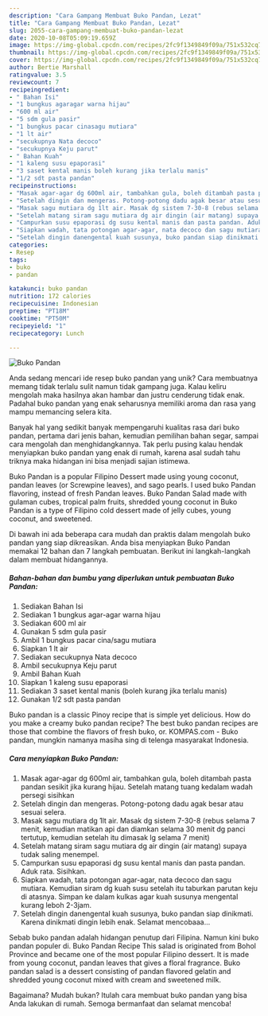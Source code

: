 ```yaml
---
description: "Cara Gampang Membuat Buko Pandan, Lezat"
title: "Cara Gampang Membuat Buko Pandan, Lezat"
slug: 2055-cara-gampang-membuat-buko-pandan-lezat
date: 2020-10-08T05:09:19.659Z
image: https://img-global.cpcdn.com/recipes/2fc9f1349849f09a/751x532cq70/buko-pandan-foto-resep-utama.jpg
thumbnail: https://img-global.cpcdn.com/recipes/2fc9f1349849f09a/751x532cq70/buko-pandan-foto-resep-utama.jpg
cover: https://img-global.cpcdn.com/recipes/2fc9f1349849f09a/751x532cq70/buko-pandan-foto-resep-utama.jpg
author: Bertie Marshall
ratingvalue: 3.5
reviewcount: 7
recipeingredient:
- " Bahan Isi"
- "1 bungkus agaragar warna hijau"
- "600 ml air"
- "5 sdm gula pasir"
- "1 bungkus pacar cinasagu mutiara"
- "1 lt air"
- "secukupnya Nata decoco"
- "secukupnya Keju parut"
- " Bahan Kuah"
- "1 kaleng susu epaporasi"
- "3 saset kental manis boleh kurang jika terlalu manis"
- "1/2 sdt pasta pandan"
recipeinstructions:
- "Masak agar-agar dg 600ml air, tambahkan gula, boleh ditambah pasta pandan sesikit jika kurang hijau. Setelah matang tuang kedalam wadah persegi sisihkan"
- "Setelah dingin dan mengeras. Potong-potong dadu agak besar atau sesuai selera."
- "Masak sagu mutiara dg 1lt air. Masak dg sistem 7-30-8 (rebus selama 7 menit, kemudian matikan api dan diamkan selama 30 menit dg panci tertutup, kemudian setelah itu dimasak lg selama 7 menit)"
- "Setelah matang siram sagu mutiara dg air dingin (air matang) supaya tudak saling menempel."
- "Campurkan susu epaporasi dg susu kental manis dan pasta pandan. Aduk rata. Sisihkan."
- "Siapkan wadah, tata potongan agar-agar, nata decoco dan sagu mutiara. Kemudian siram dg kuah susu setelah itu taburkan parutan keju di atasnya. Simpan ke dalam kulkas agar kuah susunya mengental kurang leboh 2-3jam."
- "Setelah dingin danengental kuah susunya, buko pandan siap dinikmati. Karena dinikmati dingin lebih enak. Selamat mencobaaa..."
categories:
- Resep
tags:
- buko
- pandan

katakunci: buko pandan 
nutrition: 172 calories
recipecuisine: Indonesian
preptime: "PT18M"
cooktime: "PT50M"
recipeyield: "1"
recipecategory: Lunch

---
```



![Buko Pandan](https://img-global.cpcdn.com/recipes/2fc9f1349849f09a/751x532cq70/buko-pandan-foto-resep-utama.jpg)

Anda sedang mencari ide resep buko pandan yang unik? Cara membuatnya memang tidak terlalu sulit namun tidak gampang juga. Kalau keliru mengolah maka hasilnya akan hambar dan justru cenderung tidak enak. Padahal buko pandan yang enak seharusnya memiliki aroma dan rasa yang mampu memancing selera kita.

Banyak hal yang sedikit banyak mempengaruhi kualitas rasa dari buko pandan, pertama dari jenis bahan, kemudian pemilihan bahan segar, sampai cara mengolah dan menghidangkannya. Tak perlu pusing kalau hendak menyiapkan buko pandan yang enak di rumah, karena asal sudah tahu triknya maka hidangan ini bisa menjadi sajian istimewa.

Buko Pandan is a popular Filipino Dessert made using young coconut, pandan leaves (or Screwpine leaves), and sago pearls. I used buko Pandan flavoring, instead of fresh Pandan leaves. Buko Pandan Salad made with gulaman cubes, tropical palm fruits, shredded young coconut in Buko Pandan is a type of Filipino cold dessert made of jelly cubes, young coconut, and sweetened.


Di bawah ini ada beberapa cara mudah dan praktis dalam mengolah buko pandan yang siap dikreasikan. Anda bisa menyiapkan Buko Pandan memakai 12 bahan dan 7 langkah pembuatan. Berikut ini langkah-langkah dalam membuat hidangannya.

<!--inarticleads1-->

##### Bahan-bahan dan bumbu yang diperlukan untuk pembuatan Buko Pandan:

1. Sediakan  Bahan Isi
1. Sediakan 1 bungkus agar-agar warna hijau
1. Sediakan 600 ml air
1. Gunakan 5 sdm gula pasir
1. Ambil 1 bungkus pacar cina/sagu mutiara
1. Siapkan 1 lt air
1. Sediakan secukupnya Nata decoco
1. Ambil secukupnya Keju parut
1. Ambil  Bahan Kuah
1. Siapkan 1 kaleng susu epaporasi
1. Sediakan 3 saset kental manis (boleh kurang jika terlalu manis)
1. Gunakan 1/2 sdt pasta pandan


Buko pandan is a classic Pinoy recipe that is simple yet delicious. How do you make a creamy buko pandan recipe? The best buko pandan recipes are those that combine the flavors of fresh buko, or. KOMPAS.com - Buko pandan, mungkin namanya masiha sing di telenga masyarakat Indonesia. 

<!--inarticleads2-->

##### Cara menyiapkan Buko Pandan:

1. Masak agar-agar dg 600ml air, tambahkan gula, boleh ditambah pasta pandan sesikit jika kurang hijau. Setelah matang tuang kedalam wadah persegi sisihkan
1. Setelah dingin dan mengeras. Potong-potong dadu agak besar atau sesuai selera.
1. Masak sagu mutiara dg 1lt air. Masak dg sistem 7-30-8 (rebus selama 7 menit, kemudian matikan api dan diamkan selama 30 menit dg panci tertutup, kemudian setelah itu dimasak lg selama 7 menit)
1. Setelah matang siram sagu mutiara dg air dingin (air matang) supaya tudak saling menempel.
1. Campurkan susu epaporasi dg susu kental manis dan pasta pandan. Aduk rata. Sisihkan.
1. Siapkan wadah, tata potongan agar-agar, nata decoco dan sagu mutiara. Kemudian siram dg kuah susu setelah itu taburkan parutan keju di atasnya. Simpan ke dalam kulkas agar kuah susunya mengental kurang leboh 2-3jam.
1. Setelah dingin danengental kuah susunya, buko pandan siap dinikmati. Karena dinikmati dingin lebih enak. Selamat mencobaaa...


Sebab buko pandan adalah hidangan penutup dari Filipina. Namun kini buko pandan populer di. Buko Pandan Recipe This salad is originated from Bohol Province and became one of the most popular Filipino dessert. It is made from young coconut, pandan leaves that gives a floral fragrance. Buko pandan salad is a dessert consisting of pandan flavored gelatin and shredded young coconut mixed with cream and sweetened milk. 

Bagaimana? Mudah bukan? Itulah cara membuat buko pandan yang bisa Anda lakukan di rumah. Semoga bermanfaat dan selamat mencoba!
